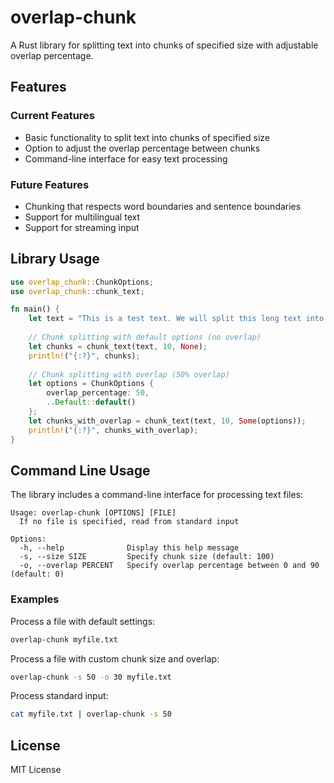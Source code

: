 # overlap-chunk
A Rust library for splitting text into chunks of specified size with adjustable overlap percentage.

## Features
### Current Features
* Basic functionality to split text into chunks of specified size
* Option to adjust the overlap percentage between chunks
* Command-line interface for easy text processing
  
### Future Features
* Chunking that respects word boundaries and sentence boundaries
* Support for multilingual text
* Support for streaming input

## Library Usage
```rust
use overlap_chunk::ChunkOptions;
use overlap_chunk::chunk_text;

fn main() {
    let text = "This is a test text. We will split this long text into smaller chunks.";
    
    // Chunk splitting with default options (no overlap)
    let chunks = chunk_text(text, 10, None);
    println!("{:?}", chunks);
    
    // Chunk splitting with overlap (50% overlap)
    let options = ChunkOptions {
        overlap_percentage: 50,
        ..Default::default()
    };
    let chunks_with_overlap = chunk_text(text, 10, Some(options));
    println!("{:?}", chunks_with_overlap);
}
```

## Command Line Usage
The library includes a command-line interface for processing text files:

```
Usage: overlap-chunk [OPTIONS] [FILE]
  If no file is specified, read from standard input

Options:
  -h, --help              Display this help message
  -s, --size SIZE         Specify chunk size (default: 100)
  -o, --overlap PERCENT   Specify overlap percentage between 0 and 90 (default: 0)
```

### Examples

Process a file with default settings:
```bash
overlap-chunk myfile.txt
```

Process a file with custom chunk size and overlap:
```bash
overlap-chunk -s 50 -o 30 myfile.txt
```

Process standard input:
```bash
cat myfile.txt | overlap-chunk -s 50
```

## License
MIT License